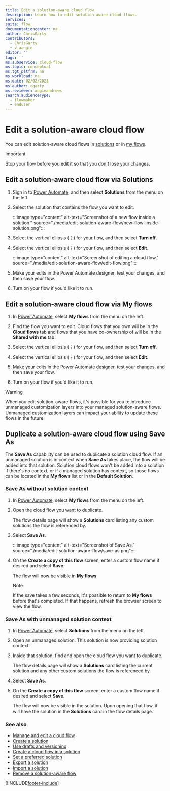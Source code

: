 ```yaml
---
title: Edit a solution-aware cloud flow
description: Learn how to edit solution-aware cloud flows.
services: ''
suite: flow
documentationcenter: na
author: ChrisGarty
contributors:
  - ChrisGarty
  - v-aangie
editor: ''
tags: ''
ms.subservice: cloud-flow
ms.topic: conceptual
ms.tgt_pltfrm: na
ms.workload: na
ms.date: 02/02/2023
ms.author: cgarty
ms.reviewer: angieandrews
search.audienceType: 
  - flowmaker
  - enduser
---
```


# Edit a solution-aware cloud flow

You can edit solution-aware cloud flows in [solutions](#edit-a-solution-aware-cloud-flow-via-solutions) or in [my flows](#edit-a-solution-aware-cloud-flow-via-my-flows).

> [!IMPORTANT]
> Stop your flow before you edit it so that you don't lose your changes.

## Edit a solution-aware cloud flow via Solutions

1. Sign in to [Power Automate](https://make.powerautomate.com), and then select **Solutions** from the menu on the left.

1. Select the solution that contains the flow you want to edit.

    :::image type="content" alt-text="Screenshot of a new flow inside a solution." source="./media/edit-solution-aware-flow/new-flow-inside-solution.png":::

1. Select the vertical ellipsis (&vellip;) for your flow, and then select **Turn off**.

1. Select the vertical ellipsis (&vellip;) for your flow, and then select **Edit**.

    :::image type="content" alt-text="Screenshot of editing a cloud flow." source="./media/edit-solution-aware-flow/edit-flow.png":::

1. Make your edits in the Power Automate designer, test your changes, and then save your flow.

1. Turn on your flow if you'd like it to run.

## Edit a solution-aware cloud flow via My flows

1. In [Power Automate](https://make.powerautomate.com), select **My flows** from the menu on the left.

1. Find the flow you want to edit. Cloud flows that you own will be in the **Cloud flows** tab and flows that you have co-ownership of will be in the **Shared with me** tab.

1. Select the vertical ellipsis (&vellip;) for your flow, and then select **Turn off**.

1. Select the vertical ellipsis (&vellip;) for your flow, and then select **Edit**.

1. Make your edits in the Power Automate designer, test your changes, and then save your flow.

1. Turn on your flow if you'd like it to run.

> [!WARNING]
> When you edit solution-aware flows, it's possible for you to introduce unmanaged customization layers into your managed solution-aware flows. Unmanaged customization layers can impact your ability to update these flows in the future.

## Duplicate a solution-aware cloud flow using Save As

The **Save As** capability can be used to duplicate a solution cloud flow. If an unmanaged solution is in context when **Save As** takes place, the flow will be added into that solution. Solution cloud flows won't be added into a solution if there's no context, or if a managed solution has context, so those flows can be located in the **My flows** list or in the **Default Solution**.

### Save As without solution context

1. In [Power Automate](https://make.powerautomate.com), select **My flows** from the menu on the left.

1. Open the cloud flow you want to duplicate.

    The flow details page will show a **Solutions** card listing any custom solutions the flow is referenced by.

1. Select **Save As**.

    :::image type="content" alt-text="Screenshot of Save As." source="./media/edit-solution-aware-flow/save-as.png":::

1. On the **Create a copy of this flow** screen, enter a custom flow name if desired and select **Save**.

    The flow will now be visible in **My flows**.

    > [!NOTE]
    > If the save takes a few seconds, it's possible to return to **My flows** before that's completed. If that happens, refresh the browser screen to view the flow.

### Save As with unmanaged solution context

1. In [Power Automate](https://make.powerautomate.com), select **Solutions** from the menu on the left.

1. Open an unmanaged solution. This solution is now providing solution context.

1. Inside that solution, find and open the cloud flow you want to duplicate.

    The flow details page will show a **Solutions** card listing the current solution and any other custom solutions the flow is referenced by.

1. Select **Save As**.

1. On the **Create a copy of this flow** screen, enter a custom flow name if desired and select **Save**.

    The flow will now be visible in the solution. Upon opening that flow, it will have the solution in the **Solutions** card in the flow details page.

### See also

- [Manage and edit a cloud flow](/power-automate/get-started-logic-flow#manage-a-cloud-flow)
- [Create a solution](./overview-solution-flows.md)
- [Use drafts and versioning](./drafts-versioning.md)
- [Create a cloud flow in a solution](./create-flow-solution.md)
- [Set a preferred solution](/power-apps/maker/data-platform/preferred-solution)
- [Export a solution](./export-flow-solution.md)
- [Import a solution](./import-flow-solution.md)
- [Remove a solution-aware flow](./remove-solution-aware-flow.md)

[!INCLUDE[footer-include](includes/footer-banner.md)]
